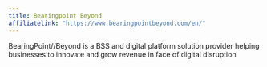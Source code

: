 ```yaml
---
title: Bearingpoint Beyond
affiliatelink: "https://www.bearingpointbeyond.com/en/"
---
```


BearingPoint//Beyond is a BSS and digital platform solution provider 
helping businesses to innovate and grow revenue in face of digital disruption